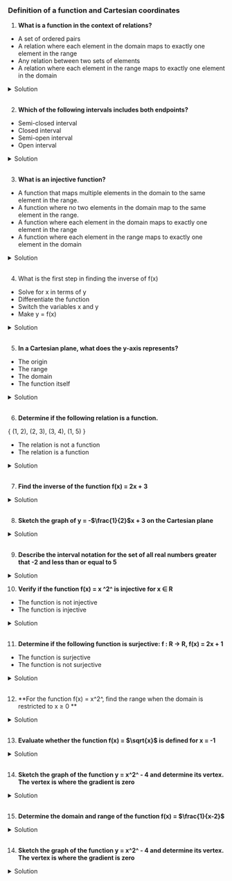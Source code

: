 ### Definition of a function and Cartesian coordinates

1. **What is a function in the context of relations?**

- A set of ordered pairs
- A relation where each element in the domain maps to exactly one element in the range
- Any relation between two sets of elements
- A relation where each element in the range maps to exactly one element in the domain

<details>
  <summary>Solution</summary>

A relation where each element in the domain maps to exactly one element in the range

</details>

</br>

2. **Which of the following intervals includes both endpoints?**

- Semi-closed interval
- Closed interval
- Semi-open interval
- Open interval

<details>
  <summary>Solution</summary>

Closed interval

</details>

</br>

3. **What is an injective function?**

- A function that maps multiple elements in the domain to the same element in the range.
- A function where no two elements in the domain map to the same element in the range.
- A function where each element in the domain maps to exactly one element in the range
- A function where each element in the range maps to exactly one element in the domain

<details>
  <summary>Solution</summary>

A function where no two elements in the domain map to the same element in the range.

</details>

</br>

4. What is the first step in finding the inverse of f(x)

- Solve for x in terms of y
- Differentiate the function
- Switch the variables x and y
- Make y = f(x)

<details>
  <summary>Solution</summary>

Make y = f(x)

</details>

</br>

5. **In a Cartesian plane, what does the y-axis represents?**

- The origin
- The range
- The domain
- The function itself

<details>
  <summary>Solution</summary>

The range

</details>

</br>

6. **Determine if the following relation is a function.**

{ (1, 2), (2, 3), (3, 4), (1, 5) }

- The relation is not a function
- The relation is a function

<details>
  <summary>Solution</summary>

The relation is not a function

</details>

</br>

7. **Find the inverse of the function f(x) = 2x + 3**

<details>
  <summary>Solution</summary>

  <br>

To find the inverse of the function \(f(x) = 2x + 3\), follow these steps:

---

#### Steps:

1. **Rewrite \(f(x)\) as \(y\):**
   \[
   y = 2x + 3
   \]

2. **Switch \(x\) and \(y\):**
   This reflects the inverse relationship:
   \[
   x = 2y + 3
   \]

3. **Solve for \(y\) in terms of \(x\):**
   \[
   x - 3 = 2y
   \]
   \[
   y = \frac{x - 3}{2}
   \]

4. **Rewrite \(y\) as \(f^{-1}(x)\):**
   \[
   f^{-1}(x) = \frac{x - 3}{2}
   \]

---

### Final Answer:

The inverse function is:
\[
f^{-1}(x) = \frac{x - 3}{2}
\]

This means that if you input a value into \(f^{-1}(x)\), you will retrieve the value that was originally input into \(f(x)\).

</details>

</br>

8. **Sketch the graph of y = -$\frac{1}{2}$x + 3 on the Cartesian plane**

<details>
  <summary>Solution</summary>

The line has a slope of \(-\frac{1}{2}\), meaning it decreases as \(x\) increases, and the y-intercept is at \(y = 3\).

</details>

</br>

9. **Describe the interval notation for the set of all real numbers greater that -2 and less than or equal to 5**

<details>
  <summary>Solution</summary>

The interval notation for the set of all real numbers greater than \(-2\) and less than or equal to \(5\) is:

\[
(-2, 5]
\]

Explanation:

- The parenthesis **\((-2\)** indicates that \(-2\) is **not included** in the interval (strictly greater than \(-2\)).
- The bracket **\[5\]** indicates that \(5\) is **included** in the interval (less than or equal to \(5\)).
- This interval includes all real numbers \(x\) such that:
\[
-2 < x \leq 5
\]
</details>

10. **Verify if the function f(x) = x ^2^ is injective for x ∈ R**

- The function is not injective
- The function is injective

<details>
  <summary>Solution</summary>

The function is not injective

</details>

<br>

11. **Determine if the following function is surjective: f : R -> R, f(x) = 2x + 1**

- The function is surjective
- The function is not surjective

<details>
  <summary>Solution</summary>

The function is surjective

</details>
<br>

12. **For the function f(x) = x^2^, find the range when the domain is restricted to x ≥ 0
    **

<details>
  <summary>Solution</summary>

To find the **range** of the function \( f(x) = x^2 \) when the domain is restricted to \( x \geq 0 \):

---

Step 1: Analyze the Function

The function \( f(x) = x^2 \) maps the input \( x \) to the square of \( x \). For \( x \geq 0 \), the output will always be:

- Non-negative (\( f(x) \geq 0 \)).
- Continuous and increasing as \( x \) increases.

---

Step 2: Define the Range

Since \( x \geq 0 \):

- The smallest value of \( x \) is \( 0 \), and \( f(0) = 0^2 = 0 \).
- As \( x \to \infty \), \( f(x) \to \infty \).

Thus, the range of \( f(x) = x^2 \) for \( x \geq 0 \) is:
\[
[0, \infty)
\]

---

Final Answer:

The range of \( f(x) = x^2 \) for \( x \geq 0 \) is:
\[
[0, \infty)
\]

</details>

<br>

13. **Evaluate whether the function f(x) = $\sqrt{x}$ is defined for x = -1**

<details>
  <summary>Solution</summary>

The function \( f(x) = \sqrt{x} \) is **not defined** for \( x = -1 \) when considering the domain of real numbers (\( x \in \mathbb{R} \)).

---

Explanation:

1. **Square Root in Real Numbers**:

   - The square root function \( \sqrt{x} \) is defined in the real numbers only for \( x \geq 0 \). This is because the square root of a negative number does not exist in the set of real numbers; it belongs to the set of complex numbers.

2. **Substituting \( x = -1 \):**
   - \( f(-1) = \sqrt{-1} \)
   - In the real numbers, \( \sqrt{-1} \) is not defined. However, in the complex number system, \( \sqrt{-1} \) is denoted as \( i \), the imaginary unit.

---

Conclusion:
The function \( f(x) = \sqrt{x} \) is **not defined for \( x = -1 \) in the domain of real numbers**. If complex numbers are considered, the value would be \( i \).

</details>

<br>

14. **Sketch the graph of the function y = x^2^ - 4 and determine its vertex.
    The vertex is where the gradient is zero**

<details>
  <summary>Solution</summary>

Vertex:

- The vertex occurs where the gradient (slope) is zero.
- For \(y = x^2 - 4\), this happens at \(x = 0\), and substituting \(x = 0\) into the function gives:
  \[
  y = 0^2 - 4 = -4
  \]
- The vertex is at \((0, -4)\), marked in red on the graph.

</details>

<br>

15. **Determine the domain and range of the function f(x) = $\frac{1}{x-2}$**

<details>
  <summary>Solution</summary>

The function \( f(x) = \sqrt{x} \) is **not defined** for \( x = -1 \) when considering the domain of real numbers (\( x \in \mathbb{R} \)).

---

Explanation:

1. **Square Root in Real Numbers**:

   - The square root function \( \sqrt{x} \) is defined in the real numbers only for \( x \geq 0 \). This is because the square root of a negative number does not exist in the set of real numbers; it belongs to the set of complex numbers.

2. **Substituting \( x = -1 \):**
   - \( f(-1) = \sqrt{-1} \)
   - In the real numbers, \( \sqrt{-1} \) is not defined. However, in the complex number system, \( \sqrt{-1} \) is denoted as \( i \), the imaginary unit.

---

Conclusion:
The function \( f(x) = \sqrt{x} \) is **not defined for \( x = -1 \) in the domain of real numbers**. If complex numbers are considered, the value would be \( i \).

</details>

<br>

14. **Sketch the graph of the function y = x^2^ - 4 and determine its vertex.
    The vertex is where the gradient is zero**

<details>
  <summary>Solution</summary>

The function \( f(x) = \frac{1}{x-2} \) has specific domain and range constraints due to the nature of division.

---

**Domain:**

- The denominator of a fraction cannot be zero, as division by zero is undefined.
- For \( f(x) = \frac{1}{x-2} \), the denominator is \( x - 2 \), which is zero when \( x = 2 \).
- Therefore, \( x = 2 \) must be excluded from the domain.

**Domain:**
\[
x \in \mathbb{R} \setminus \{2\}
\]
In interval notation:
\[
(-\infty, 2) \cup (2, \infty)
\]

---

**Range:**

- The function \( f(x) = \frac{1}{x-2} \) can produce all real numbers except \( f(x) = 0 \), because the numerator of the fraction is \( 1 \), and it can never be zero.
- The function approaches infinity or negative infinity as \( x \to 2 \), but it will never equal \( 0 \).

**Range:**
\[
y \in \mathbb{R} \setminus \{0\}
\]
In interval notation:
\[
(-\infty, 0) \cup (0, \infty)
\]

---

Summary:

- **Domain:** \( (-\infty, 2) \cup (2, \infty) \)
- **Range:** \( (-\infty, 0) \cup (0, \infty) \)

</details>

<br>
